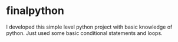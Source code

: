 # finalpython
I developed this simple level python project with basic knowledge of python. Just used some basic conditional statements and loops.
